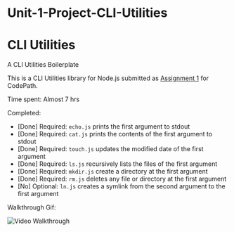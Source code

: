 # Unit-1-Project-CLI-Utilities


# CLI Utilities

A CLI Utilities Boilerplate

This is a CLI Utilities library for Node.js submitted as [Assignment 1](http://courses.codepath.com/courses/nodejs_fast_track/unit/1#!assignment) for CodePath.

Time spent: Almost 7 hrs

Completed:

* [Done] Required: `echo.js` prints the first argument to stdout
* [Done] Required: `cat.js` prints the contents of the first argument to stdout
* [Done] Required: `touch.js` updates the modified date of the first argument
* [Done] Required: `ls.js` recursively lists the files of the first argument
* [Done] Required: `mkdir.js` create a directory at the first argument
* [Done] Required: `rm.js` deletes any file or directory at the first argument 
* [No] Optional: `ln.js` creates a symlink from the second argument to the first argument

Walkthrough Gif:

![Video Walkthrough](https://cloud.githubusercontent.com/assets/5514807/12125576/d7f6b752-b3a0-11e5-8f11-26186a527cad.gif)
